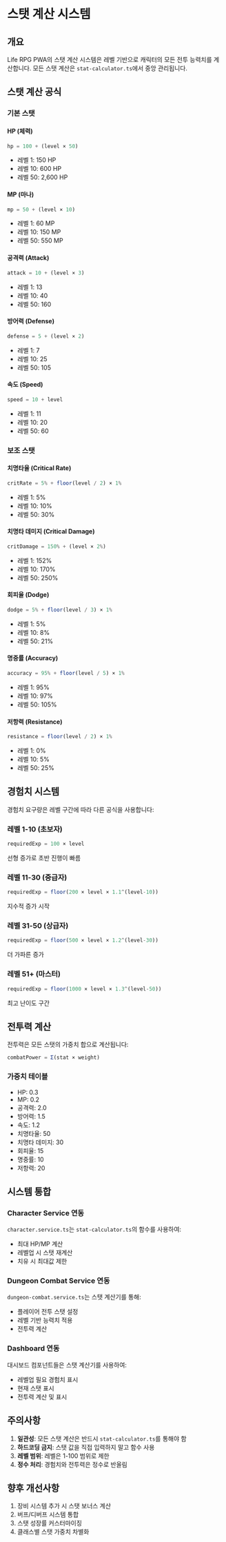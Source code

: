 # 스탯 계산 시스템

## 개요
Life RPG PWA의 스탯 계산 시스템은 레벨 기반으로 캐릭터의 모든 전투 능력치를 계산합니다. 모든 스탯 계산은 `stat-calculator.ts`에서 중앙 관리됩니다.

## 스탯 계산 공식

### 기본 스탯

#### HP (체력)
```typescript
hp = 100 + (level × 50)
```
- 레벨 1: 150 HP
- 레벨 10: 600 HP
- 레벨 50: 2,600 HP

#### MP (마나)
```typescript
mp = 50 + (level × 10)
```
- 레벨 1: 60 MP
- 레벨 10: 150 MP
- 레벨 50: 550 MP

#### 공격력 (Attack)
```typescript
attack = 10 + (level × 3)
```
- 레벨 1: 13
- 레벨 10: 40
- 레벨 50: 160

#### 방어력 (Defense)
```typescript
defense = 5 + (level × 2)
```
- 레벨 1: 7
- 레벨 10: 25
- 레벨 50: 105

#### 속도 (Speed)
```typescript
speed = 10 + level
```
- 레벨 1: 11
- 레벨 10: 20
- 레벨 50: 60

### 보조 스탯

#### 치명타율 (Critical Rate)
```typescript
critRate = 5% + floor(level / 2) × 1%
```
- 레벨 1: 5%
- 레벨 10: 10%
- 레벨 50: 30%

#### 치명타 데미지 (Critical Damage)
```typescript
critDamage = 150% + (level × 2%)
```
- 레벨 1: 152%
- 레벨 10: 170%
- 레벨 50: 250%

#### 회피율 (Dodge)
```typescript
dodge = 5% + floor(level / 3) × 1%
```
- 레벨 1: 5%
- 레벨 10: 8%
- 레벨 50: 21%

#### 명중률 (Accuracy)
```typescript
accuracy = 95% + floor(level / 5) × 1%
```
- 레벨 1: 95%
- 레벨 10: 97%
- 레벨 50: 105%

#### 저항력 (Resistance)
```typescript
resistance = floor(level / 2) × 1%
```
- 레벨 1: 0%
- 레벨 10: 5%
- 레벨 50: 25%

## 경험치 시스템

경험치 요구량은 레벨 구간에 따라 다른 공식을 사용합니다:

### 레벨 1-10 (초보자)
```typescript
requiredExp = 100 × level
```
선형 증가로 초반 진행이 빠름

### 레벨 11-30 (중급자)
```typescript
requiredExp = floor(200 × level × 1.1^(level-10))
```
지수적 증가 시작

### 레벨 31-50 (상급자)
```typescript
requiredExp = floor(500 × level × 1.2^(level-30))
```
더 가파른 증가

### 레벨 51+ (마스터)
```typescript
requiredExp = floor(1000 × level × 1.3^(level-50))
```
최고 난이도 구간

## 전투력 계산

전투력은 모든 스탯의 가중치 합으로 계산됩니다:

```typescript
combatPower = Σ(stat × weight)
```

### 가중치 테이블
- HP: 0.3
- MP: 0.2
- 공격력: 2.0
- 방어력: 1.5
- 속도: 1.2
- 치명타율: 50
- 치명타 데미지: 30
- 회피율: 15
- 명중률: 10
- 저항력: 20

## 시스템 통합

### Character Service 연동
`character.service.ts`는 `stat-calculator.ts`의 함수를 사용하여:
- 최대 HP/MP 계산
- 레벨업 시 스탯 재계산
- 치유 시 최대값 제한

### Dungeon Combat Service 연동
`dungeon-combat.service.ts`는 스탯 계산기를 통해:
- 플레이어 전투 스탯 설정
- 레벨 기반 능력치 적용
- 전투력 계산

### Dashboard 연동
대시보드 컴포넌트들은 스탯 계산기를 사용하여:
- 레벨업 필요 경험치 표시
- 현재 스탯 표시
- 전투력 계산 및 표시

## 주의사항

1. **일관성**: 모든 스탯 계산은 반드시 `stat-calculator.ts`를 통해야 함
2. **하드코딩 금지**: 스탯 값을 직접 입력하지 말고 함수 사용
3. **레벨 범위**: 레벨은 1-100 범위로 제한
4. **정수 처리**: 경험치와 전투력은 정수로 반올림

## 향후 개선사항

1. 장비 시스템 추가 시 스탯 보너스 계산
2. 버프/디버프 시스템 통합
3. 스탯 성장률 커스터마이징
4. 클래스별 스탯 가중치 차별화